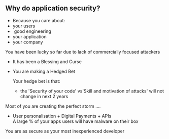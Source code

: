 ## Why do application security?

- Because you care about: 
- your users
-  good engineering
- your application
- your company


You have been lucky so far due to lack of commercially focused attackers

 - It has been a Blessing and Curse
 - You are making a Hedged Bet

   Your hedge bet is that:

     - the 'Security of your code' vs'Skill and motivation of attacks' will not change in next 2 years

Most of you are creating the perfect storm ….

 - User personalisation  + Digital Payments + APIs     
A large % of your apps users will have malware on their box

You are as secure as your most inexperienced developer
